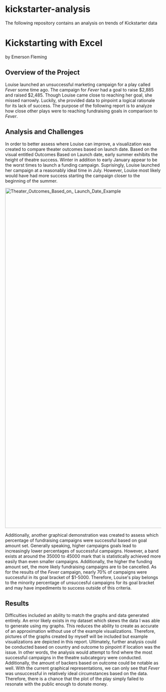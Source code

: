 # kickstarter-analysis
The following repository contains an analysis on trends of Kickstarter data
# Kickstarting with Excel
by Emerson Fleming


## Overview of the Project
Louise launched an unsuccessful marketing campaign for a play called *Fever* some time ago. The campaign for *Fever* had a goal to raise $2,885 and raised $2,485. Though Louise came close to reaching her goal, she missed narrowly. Luckily, she provided data to pinpoint a logical rationale for its lack of success. The purpose of the following report is to analyze how close other plays were to reaching fundraising goals in comparison to *Fever*. 

## Analysis and Challenges
In order to better assess where Louise can improve, a visualization was created to compare theater outcomes based on launch date. Based on the visual entitled Outcomes Based on Launch date, early summer exhibits the height of theatre success. Winter in addition to early January appear to be the worst times to launch a funding campaign. Suprisingly, Louise launched her campaign at a reasonably ideal time in July. However, Louise most likely would have had more success starting the campaign closer to the beginning of the summer.

<img width="1094" alt="Theater_Outcomes_Based_on_ Launch_Date_Example" src="https://user-images.githubusercontent.com/111781762/187933089-123f4977-63fe-421f-aed0-ea863e3024d5.png">

Additionally, another graphical demonstration was created to assess which percentage of fundraising campaigns were successful based on goal amount set. Generally speaking, higher campaigns goals lead to increasingly lower percentages of successful campaigns. However, a band exists at around the 35000 to 45000 mark that is statistically achieved more easily than even smaller campaigns. Additionally, the higher the funding amount set, the more likely fundraising campaigns are to be cancelled. As for the results of the *Fever* campaign, nearly 70% of campaigns were successful in its goal bracket of $1-5000. Therefore, Louise's play belongs to the minority percentage of unsuccesful campaigns for its goal bracket and may have impediments to success outside of this criteria.

## Results
Difficulties included an ability to match the graphs and data generated entirely. An error likely exists in my dataset which skews the data I was able to generate using my graphs. This reduces the ability to create as accurate of an approximation without use of the example visualizations. Therefore, pictures of the graphs created by myself will be included but example visualizations are depicted in this report. Ultimately, further analysis could be conducted based on country and outcome to pinpoint if location was the issue. In other words, the analysis would attempt to find where the most successful campaigns in the theatre subcategory were conducted. Additionally, the amount of backers based on outcome could be notable as well. With the current graphical representations, we can only see that *Fever* was unsuccessful in relatively ideal circumstances based on the data. Therefore, there is a chance that the plot of the play simply failed to resonate with the public enough to donate money. 
